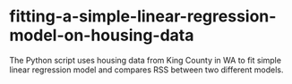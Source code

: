 # fitting-a-simple-linear-regression-model-on-housing-data
The Python script uses housing data from King County in WA to fit simple linear regression model and compares RSS between two different models.
